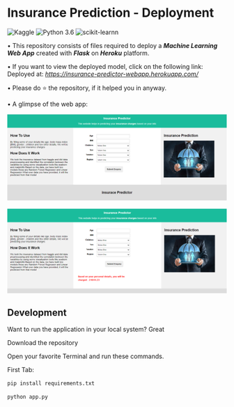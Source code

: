 # Insurance Prediction - Deployment
![Kaggle](https://img.shields.io/badge/Dataset-Kaggle-blue.svg) ![Python 3.6](https://img.shields.io/badge/Python-3.6-brightgreen.svg) ![scikit-learnn](https://img.shields.io/badge/Library-Scikit_Learn-orange.svg)

• This repository consists of files required to deploy a ___Machine Learning Web App___ created with ___Flask___ on ___Heroku___ platform.

• If you want to view the deployed model, click on the following link:<br />
Deployed at: _https://insurance-predictor-webapp.herokuapp.com/_


• Please do ⭐ the repository, if it helped you in anyway.

• A glimpse of the web app:

 ![WEB-APP](ReadMe_Resources/webapp.PNG)
 

 ![WEB-APP](ReadMe_Resources/predict.PNG)

## Development

Want to run the application in your local system? Great

Download the repository

Open your favorite Terminal and run these commands.

First Tab:

```sh
pip install requirements.txt
```

```sh
python app.py
```